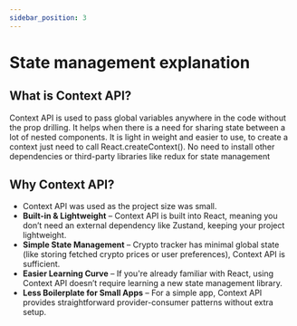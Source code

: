 ```yaml
---
sidebar_position: 3
---
```


# State management explanation

## What is Context API?

Context API is used to pass global variables anywhere in the code without the prop drilling. It helps when there is a need for sharing state between a lot of nested components. It is light in weight and easier to use, to create a context just need to call React.createContext(). No need to install other dependencies or third-party libraries like redux for state management

## Why Context API?

- Context API was used as the project size was small.
- **Built-in & Lightweight** – Context API is built into React, meaning you don’t need an external dependency like Zustand, keeping your project lightweight.
- **Simple State Management** – Crypto tracker has minimal global state (like storing fetched crypto prices or user preferences), Context API is sufficient.
- **Easier Learning Curve** – If you're already familiar with React, using Context API doesn’t require learning a new state management library.
- **Less Boilerplate for Small Apps** – For a simple app, Context API provides straightforward provider-consumer patterns without extra setup.

